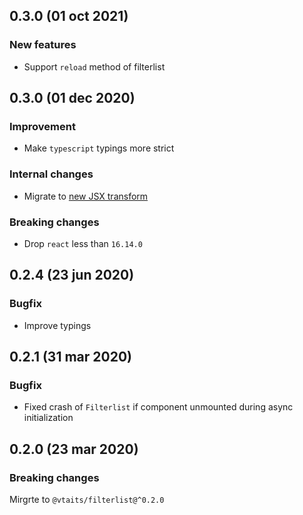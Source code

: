 ## 0.3.0 (01 oct 2021)

### New features

* Support `reload` method of filterlist

## 0.3.0 (01 dec 2020)

### Improvement

* Make `typescript` typings more strict

### Internal changes

- Migrate to [new JSX transform](https://reactjs.org/blog/2020/09/22/introducing-the-new-jsx-transform.html)

### Breaking changes

- Drop `react` less than `16.14.0`

## 0.2.4 (23 jun 2020)

### Bugfix

- Improve typings

## 0.2.1 (31 mar 2020)

### Bugfix

- Fixed crash of `Filterlist` if component unmounted during async initialization

## 0.2.0 (23 mar 2020)

### Breaking changes

Mirgrte to `@vtaits/filterlist@^0.2.0`
